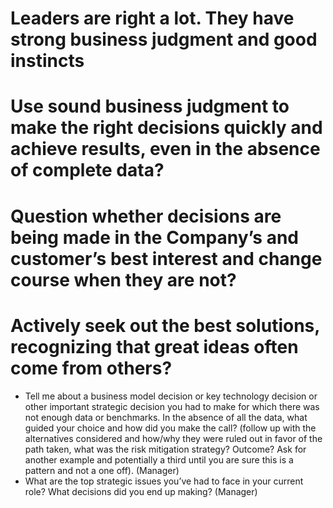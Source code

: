 
# Leaders are right a lot.  They have strong business judgment and good instincts
# Use sound business judgment to make the right decisions quickly and achieve results, even in the absence of complete data?
# Question whether decisions are being made in the Company’s and customer’s best interest and change course when they are not?

# Actively seek out the best solutions, recognizing that great ideas often come from others? 

-	Tell me about a business model decision or key technology decision or other important strategic decision you had to make for which there was not enough data or benchmarks.  In the absence of all the data, what guided your choice and how did you make the call? (follow up with the alternatives considered and how/why they were ruled out in favor of the path taken, what was the risk mitigation strategy? Outcome?  Ask for another example and potentially a third until you are sure this is a pattern and not a one off).  (Manager)
-	What are the top strategic issues you’ve had to face in your current role?  What decisions did you end up making?  (Manager)


